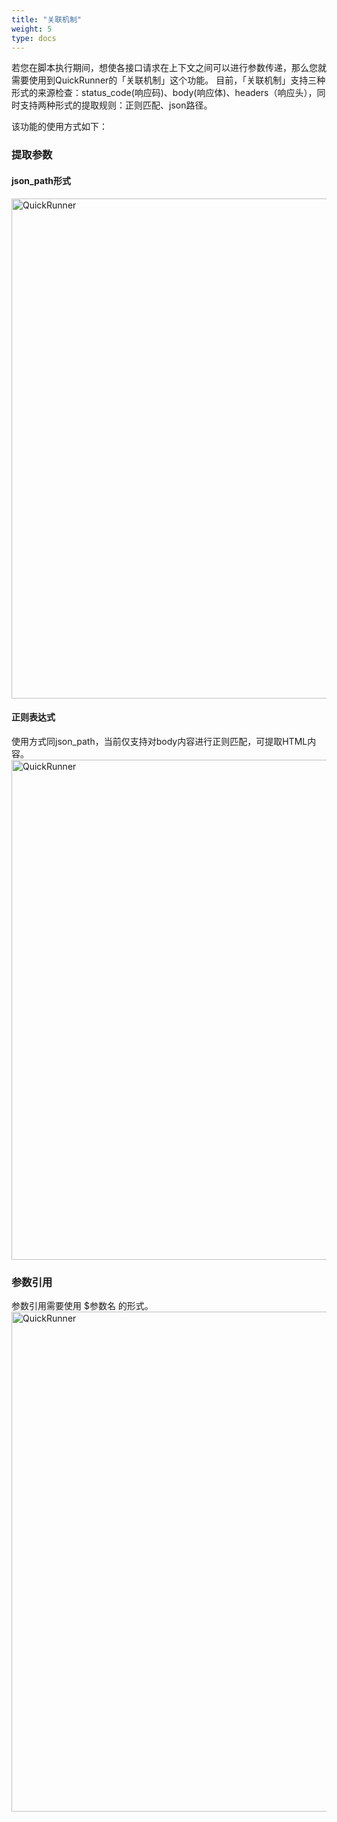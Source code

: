 ```yaml
---
title: "关联机制"
weight: 5
type: docs
---
```

若您在脚本执行期间，想使各接口请求在上下文之间可以进行参数传递，那么您就需要使用到QuickRunner的「关联机制」这个功能。
目前，「关联机制」支持三种形式的来源检查：status_code(响应码)、body(响应体)、headers（响应头），同时支持两种形式的提取规则：正则匹配、json路径。

该功能的使用方式如下：
### 提取参数

####  json_path形式

<img src="/image/QuickRunner/direction/correlation_json_path.png" alt="QuickRunner" width="800">


#### 正则表达式

使用方式同json_path，当前仅支持对body内容进行正则匹配，可提取HTML内容。
<img src="/image/QuickRunner/direction/correlation_regx.png" alt="QuickRunner" width="800">

### 参数引用

参数引用需要使用  $参数名 的形式。
<img src="/image/QuickRunner/direction/correlation_apply.png" alt="QuickRunner" width="800">
